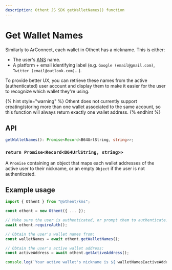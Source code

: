 ```yaml
---
description: Othent JS SDK getWalletNames() function
---
```


# Get Wallet Names

Similarly to ArConnect, each wallet in Othent has a nickname. This is either:

- The user's [ANS](https://ans.gg) name.
- A platform + email identifying label (e.g. `Google (email@gmail.com)`, `Twitter (email@outlook.com)`...).

To provide better UX, you can retrieve these names from the active (authenticated) user account and display them to make 
it easier for the user to recognize which wallet they're using. 

{% hint style="warning" %}
Othent does not currently support creating/storing more than one wallet associated to the same account, so this function
will always return exactly one wallet address.
{% endhint %}

## API

```ts
getWalletNames(): Promise<Record<B64UrlString, string>>;
```

### `return Promise<Record<B64UrlString, string>>`

A `Promise` containing an object that maps each wallet addresses of the active user to their nickname, or an empty
`Object` if the user is not authenticated.

## Example usage

```ts
import { Othent } from "@othent/kms";

const othent = new Othent({ ... });

// Make sure the user is authenticated, or prompt them to authenticate:
await othent.requireAuth();

// Obtain the user's wallet names from:
const walletNames = await othent.getWalletNames();

// Obtain the user's active wallet address:
const activeAddress = await othent.getActiveAddress();

console.log(`Your active wallet's nickname is ${ walletNames[activeAddress] }.`);
```
